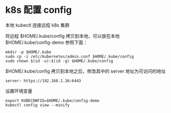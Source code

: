 # k8s 配置 config

本地 kubectl 连接远程 k8s 集群

将远程 $HOME/.kube/config 拷贝到本地，可以放在本地 $HOME/.kube/config-demo
参照下面：

```
mkdir -p $HOME/.kube
sudo cp -i /etc/kubernetes/admin.conf $HOME/.kube/config
sudo chown $(id -u):$(id -g) $HOME/.kube/config
```
$HOME/.kube/config 拷贝到本地之后，修改其中的 server 地址为可访问的地址
```
server: https://192.168.1.26:6443
```


设置环境变量
```
export KUBECONFIG=$HOME/.kube/config-demo
kubectl config view --minify
```